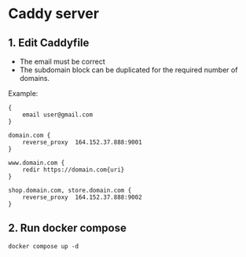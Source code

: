 # Caddy server

## 1. Edit Caddyfile
- The email must be correct
- The subdomain block can be duplicated for the required number of domains.

Example:
```
{
    email user@gmail.com
}
 
domain.com {
    reverse_proxy  164.152.37.888:9001
}

www.domain.com {
    redir https://domain.com{uri}
}

shop.domain.com, store.domain.com {
    reverse_proxy  164.152.37.888:9002
}
```

## 2. Run docker compose
```
docker compose up -d
``` 
